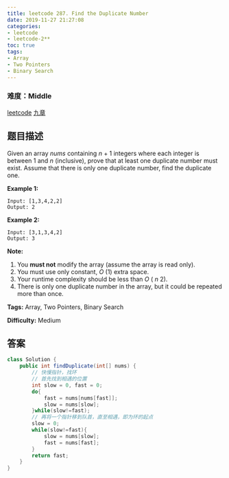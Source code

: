 ```yaml
---
title: leetcode 287. Find the Duplicate Number
date: 2019-11-27 21:27:08
categories:
- leetcode
- leetcode-2**
toc: true
tags:
- Array
- Two Pointers
- Binary Search
---
```

### 难度：Middle

<a href="https://leetcode.com/problems/find-the-duplicate-number/">leetcode</a>
<a href="https://www.jiuzhang.com/solution/find-the-duplicate-number/">九章</a>
## 题目描述
Given an array _nums_ containing _n_ \+ 1 integers where each integer is
between 1 and _n_ (inclusive), prove that at least one duplicate number must
exist. Assume that there is only one duplicate number, find the duplicate one.

**Example 1:**
        
    Input: [1,3,4,2,2]
    Output: 2
    

**Example 2:**
        
    Input: [3,1,3,4,2]
    Output: 3

**Note:**

  1. You **must not** modify the array (assume the array is read only).
  2. You must use only constant, _O_ (1) extra space.
  3. Your runtime complexity should be less than _O_ ( _n_ 2).
  4. There is only one duplicate number in the array, but it could be repeated more than once.


**Tags:** Array, Two Pointers, Binary Search

**Difficulty:** Medium
## 答案
<!--more-->
```java
class Solution {
    public int findDuplicate(int[] nums) {
        // 快慢指针，找环
        // 首先找到相遇的位置
        int slow = 0, fast = 0;
        do{
            fast = nums[nums[fast]];
            slow = nums[slow];
        }while(slow!=fast);
        // 再将一个指针移到队首，直至相遇，即为环的起点
        slow = 0;
        while(slow!=fast){
            slow = nums[slow];
            fast = nums[fast];
        }
        return fast;
    }
}
```
